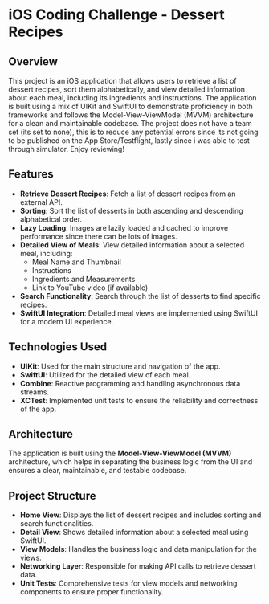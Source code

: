 # iOS Coding Challenge - Dessert Recipes

## Overview
This project is an iOS application that allows users to retrieve a list of dessert recipes, sort them alphabetically, and view detailed information about each meal, including its ingredients and instructions. The application is built using a mix of UIKit and SwiftUI to demonstrate proficiency in both frameworks and follows the Model-View-ViewModel (MVVM) architecture for a clean and maintainable codebase. The project does not have a team set (its set to none), this is to reduce any potential errors since its not going to be published on the App Store/Testflight, lastly since i was able to test through simulator. Enjoy reviewing!

## Features
- **Retrieve Dessert Recipes**: Fetch a list of dessert recipes from an external API.
- **Sorting**: Sort the list of desserts in both ascending and descending alphabetical order.
- **Lazy Loading**: Images are lazily loaded and cached to improve performance since there can be lots of images.
- **Detailed View of Meals**: View detailed information about a selected meal, including:
  - Meal Name and Thumbnail
  - Instructions
  - Ingredients and Measurements
  - Link to YouTube video (if available)
- **Search Functionality**: Search through the list of desserts to find specific recipes.
- **SwiftUI Integration**: Detailed meal views are implemented using SwiftUI for a modern UI experience.

## Technologies Used
- **UIKit**: Used for the main structure and navigation of the app.
- **SwiftUI**: Utilized for the detailed view of each meal.
- **Combine**: Reactive programming and handling asynchronous data streams.
- **XCTest**: Implemented unit tests to ensure the reliability and correctness of the app.

## Architecture
The application is built using the **Model-View-ViewModel (MVVM)** architecture, which helps in separating the business logic from the UI and ensures a clear, maintainable, and testable codebase.

## Project Structure
- **Home View**: Displays the list of dessert recipes and includes sorting and search functionalities.
- **Detail View**: Shows detailed information about a selected meal using SwiftUI.
- **View Models**: Handles the business logic and data manipulation for the views.
- **Networking Layer**: Responsible for making API calls to retrieve dessert data.
- **Unit Tests**: Comprehensive tests for view models and networking components to ensure proper functionality.
